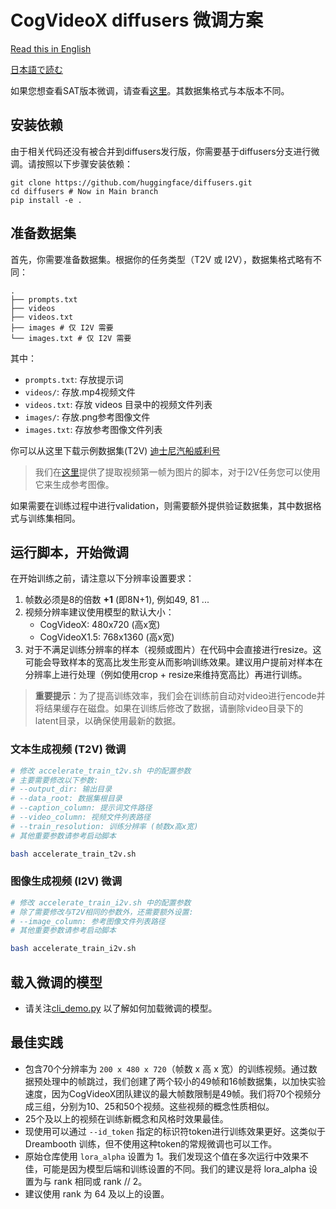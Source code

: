 # CogVideoX diffusers 微调方案

[Read this in English](./README.md)

[日本語で読む](./README_ja.md)

如果您想查看SAT版本微调，请查看[这里](../sat/README_zh.md)。其数据集格式与本版本不同。

## 安装依赖

由于相关代码还没有被合并到diffusers发行版，你需要基于diffusers分支进行微调。请按照以下步骤安装依赖：

```shell
git clone https://github.com/huggingface/diffusers.git
cd diffusers # Now in Main branch
pip install -e .
```

## 准备数据集

首先，你需要准备数据集。根据你的任务类型（T2V 或 I2V），数据集格式略有不同：

```
.
├── prompts.txt
├── videos
├── videos.txt
├── images # 仅 I2V 需要
└── images.txt # 仅 I2V 需要
```

其中：
- `prompts.txt`: 存放提示词
- `videos/`: 存放.mp4视频文件
- `videos.txt`: 存放 videos 目录中的视频文件列表
- `images/`: 存放.png参考图像文件
- `images.txt`: 存放参考图像文件列表

你可以从这里下载示例数据集(T2V) [迪士尼汽船威利号](https://huggingface.co/datasets/Wild-Heart/Disney-VideoGeneration-Dataset)

> 我们在[这里](./scripts/extract_images.py)提供了提取视频第一帧为图片的脚本，对于I2V任务您可以使用它来生成参考图像。

如果需要在训练过程中进行validation，则需要额外提供验证数据集，其中数据格式与训练集相同。

## 运行脚本，开始微调

在开始训练之前，请注意以下分辨率设置要求：

1. 帧数必须是8的倍数 **+1** (即8N+1), 例如49, 81 ...
2. 视频分辨率建议使用模型的默认大小：
   - CogVideoX: 480x720 (高x宽)
   - CogVideoX1.5: 768x1360 (高x宽)
3. 对于不满足训练分辨率的样本（视频或图片）在代码中会直接进行resize。这可能会导致样本的宽高比发生形变从而影响训练效果。建议用户提前对样本在分辨率上进行处理（例如使用crop + resize来维持宽高比）再进行训练。

> **重要提示**：为了提高训练效率，我们会在训练前自动对video进行encode并将结果缓存在磁盘。如果在训练后修改了数据，请删除video目录下的latent目录，以确保使用最新的数据。

### 文本生成视频 (T2V) 微调

```bash
# 修改 accelerate_train_t2v.sh 中的配置参数
# 主要需要修改以下参数:
# --output_dir: 输出目录
# --data_root: 数据集根目录
# --caption_column: 提示词文件路径
# --video_column: 视频文件列表路径
# --train_resolution: 训练分辨率 (帧数x高x宽)
# 其他重要参数请参考启动脚本

bash accelerate_train_t2v.sh
```

### 图像生成视频 (I2V) 微调

```bash
# 修改 accelerate_train_i2v.sh 中的配置参数
# 除了需要修改与T2V相同的参数外，还需要额外设置:
# --image_column: 参考图像文件列表路径
# 其他重要参数请参考启动脚本

bash accelerate_train_i2v.sh
```

## 载入微调的模型

+ 请关注[cli_demo.py](../inference/cli_demo.py) 以了解如何加载微调的模型。

## 最佳实践

+ 包含70个分辨率为 `200 x 480 x 720`（帧数 x 高 x
  宽）的训练视频。通过数据预处理中的帧跳过，我们创建了两个较小的49帧和16帧数据集，以加快实验速度，因为CogVideoX团队建议的最大帧数限制是49帧。我们将70个视频分成三组，分别为10、25和50个视频。这些视频的概念性质相似。
+ 25个及以上的视频在训练新概念和风格时效果最佳。
+ 现使用可以通过 `--id_token` 指定的标识符token进行训练效果更好。这类似于 Dreambooth 训练，但不使用这种token的常规微调也可以工作。
+ 原始仓库使用 `lora_alpha` 设置为 1。我们发现这个值在多次运行中效果不佳，可能是因为模型后端和训练设置的不同。我们的建议是将
  lora_alpha 设置为与 rank 相同或 rank // 2。
+ 建议使用 rank 为 64 及以上的设置。

